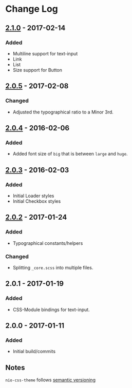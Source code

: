 # Change Log

## [2.1.0] - 2017-02-14

### Added
- Multiline support for text-input
- Link
- List
- Size support for Button


## [2.0.5] - 2017-02-08
### Changed
- Adjusted the typographical ratio to a Minor 3rd.

## [2.0.4] - 2016-02-06
### Added
- Added font size of `big` that is between `large` and `huge`.

## [2.0.3] - 2016-02-03
### Added
- Initial Loader styles
- Initial Checkbox styles

## [2.0.2] - 2017-01-24

### Added
- Typographical constants/helpers

### Changed
- Splitting `_core.scss` into multiple files.

## 2.0.1 - 2017-01-19

### Added

- CSS-Module bindings for text-input.

## 2.0.0 - 2017-01-11

### Added
- Initial build/commits


## Notes

`nio-css-theme` follows [semantic versioning](http://semver.org/)

[Unreleased]: https://github.com/nioinnovation/nio-css-theme/compare/v2.1.0...HEAD
[2.1.0]: https://github.com/nioinnovation/nio-css-theme/compare/v2.0.5...v2.1.0
[2.0.5]: https://github.com/nioinnovation/nio-css-theme/compare/v2.0.4...v2.0.5
[2.0.4]: https://github.com/nioinnovation/nio-css-theme/compare/v2.0.3...v2.0.4
[2.0.3]: https://github.com/nioinnovation/nio-css-theme/compare/v2.0.2...v2.0.3
[2.0.2]: https://github.com/nioinnovation/nio-css-theme/compare/v2.0.1...v2.0.2
[2.0.1]: https://github.com/nioinnovation/nio-css-theme/compare/646c1b0...v2.0.1


